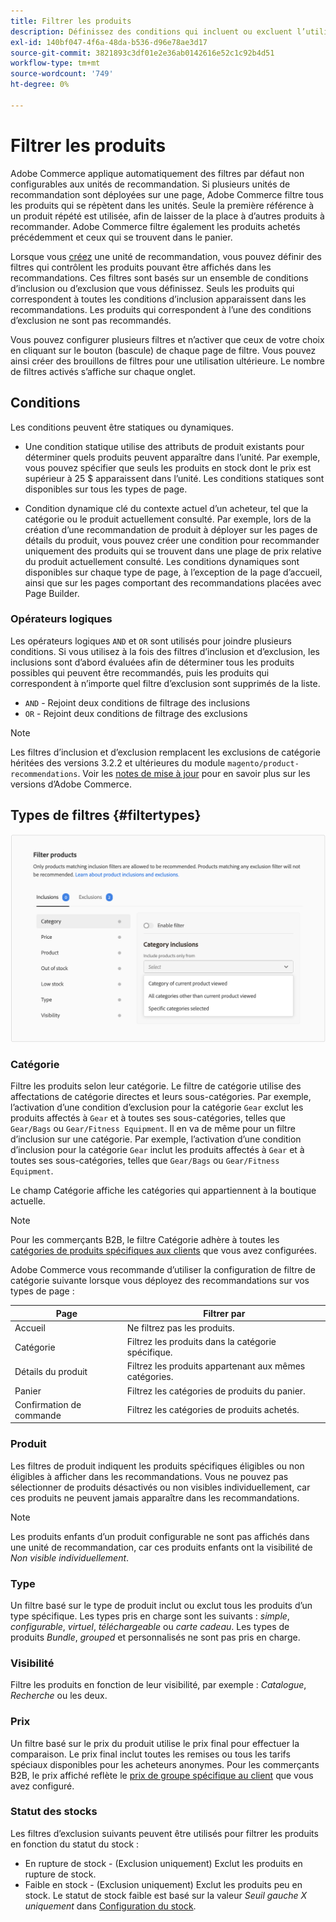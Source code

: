 ```yaml
---
title: Filtrer les produits
description: Définissez des conditions qui incluent ou excluent l’utilisation de produits comme recommandations.
exl-id: 140bf047-4f6a-48da-b536-d96e78ae3d17
source-git-commit: 3821893c3df01e2e36ab0142616e52c1c92b4d51
workflow-type: tm+mt
source-wordcount: '749'
ht-degree: 0%

---
```


# Filtrer les produits

Adobe Commerce applique automatiquement des filtres par défaut non configurables aux unités de recommandation. Si plusieurs unités de recommandation sont déployées sur une page, Adobe Commerce filtre tous les produits qui se répètent dans les unités. Seule la première référence à un produit répété est utilisée, afin de laisser de la place à d’autres produits à recommander. Adobe Commerce filtre également les produits achetés précédemment et ceux qui se trouvent dans le panier.

Lorsque vous [créez](create.md) une unité de recommandation, vous pouvez définir des filtres qui contrôlent les produits pouvant être affichés dans les recommandations. Ces filtres sont basés sur un ensemble de conditions d’inclusion ou d’exclusion que vous définissez. Seuls les produits qui correspondent à toutes les conditions d’inclusion apparaissent dans les recommandations. Les produits qui correspondent à l’une des conditions d’exclusion ne sont pas recommandés.

Vous pouvez configurer plusieurs filtres et n’activer que ceux de votre choix en cliquant sur le bouton (bascule) de chaque page de filtre. Vous pouvez ainsi créer des brouillons de filtres pour une utilisation ultérieure. Le nombre de filtres activés s’affiche sur chaque onglet.

## Conditions

Les conditions peuvent être statiques ou dynamiques.

- Une condition statique utilise des attributs de produit existants pour déterminer quels produits peuvent apparaître dans l’unité. Par exemple, vous pouvez spécifier que seuls les produits en stock dont le prix est supérieur à 25 $ apparaissent dans l’unité. Les conditions statiques sont disponibles sur tous les types de page.

- Condition dynamique clé du contexte actuel d’un acheteur, tel que la catégorie ou le produit actuellement consulté. Par exemple, lors de la création d’une recommandation de produit à déployer sur les pages de détails du produit, vous pouvez créer une condition pour recommander uniquement des produits qui se trouvent dans une plage de prix relative du produit actuellement consulté. Les conditions dynamiques sont disponibles sur chaque type de page, à l’exception de la page d’accueil, ainsi que sur les pages comportant des recommandations placées avec Page Builder.

### Opérateurs logiques

Les opérateurs logiques `AND` et `OR` sont utilisés pour joindre plusieurs conditions. Si vous utilisez à la fois des filtres d’inclusion et d’exclusion, les inclusions sont d’abord évaluées afin de déterminer tous les produits possibles qui peuvent être recommandés, puis les produits qui correspondent à n’importe quel filtre d’exclusion sont supprimés de la liste.

- `AND` - Rejoint deux conditions de filtrage des inclusions
- `OR` - Rejoint deux conditions de filtrage des exclusions

>[!NOTE]
>
> Les filtres d’inclusion et d’exclusion remplacent les exclusions de catégorie héritées des versions 3.2.2 et ultérieures du module `magento/product-recommendations`. Voir les [notes de mise à jour](release-notes.md) pour en savoir plus sur les versions d’Adobe Commerce.

## Types de filtres {#filtertypes}

![ Filtres ](assets/rec-conditions.png)

### Catégorie

Filtre les produits selon leur catégorie. Le filtre de catégorie utilise des affectations de catégorie directes et leurs sous-catégories. Par exemple, l’activation d’une condition d’exclusion pour la catégorie `Gear` exclut les produits affectés à `Gear` et à toutes ses sous-catégories, telles que `Gear/Bags` ou `Gear/Fitness Equipment`. Il en va de même pour un filtre d’inclusion sur une catégorie. Par exemple, l’activation d’une condition d’inclusion pour la catégorie `Gear` inclut les produits affectés à `Gear` et à toutes ses sous-catégories, telles que `Gear/Bags` ou `Gear/Fitness Equipment`.

Le champ Catégorie affiche les catégories qui appartiennent à la boutique actuelle.

>[!NOTE]
>
>Pour les commerçants B2B, le filtre Catégorie adhère à toutes les [catégories de produits spécifiques aux clients](https://experienceleague.adobe.com/docs/commerce-admin/catalog/categories/category-permissions.html) que vous avez configurées.

Adobe Commerce vous recommande d’utiliser la configuration de filtre de catégorie suivante lorsque vous déployez des recommandations sur vos types de page :

| Page | Filtrer par |
|---|---|
| Accueil | Ne filtrez pas les produits. |
| Catégorie | Filtrez les produits dans la catégorie spécifique. |
| Détails du produit | Filtrez les produits appartenant aux mêmes catégories. |
| Panier | Filtrez les catégories de produits du panier. |
| Confirmation de commande | Filtrez les catégories de produits achetés. |

### Produit

Les filtres de produit indiquent les produits spécifiques éligibles ou non éligibles à afficher dans les recommandations. Vous ne pouvez pas sélectionner de produits désactivés ou non visibles individuellement, car ces produits ne peuvent jamais apparaître dans les recommandations.

>[!NOTE]
>
>Les produits enfants d’un produit configurable ne sont pas affichés dans une unité de recommandation, car ces produits enfants ont la visibilité de _Non visible individuellement_.

### Type

Un filtre basé sur le type de produit inclut ou exclut tous les produits d’un type spécifique. Les types pris en charge sont les suivants : _simple_, _configurable_, _virtuel_, _téléchargeable_ ou _carte cadeau_. Les types de produits _Bundle_, _grouped_ et personnalisés ne sont pas pris en charge.

### Visibilité

Filtre les produits en fonction de leur visibilité, par exemple : _Catalogue_, _Recherche_ ou les deux.

### Prix

Un filtre basé sur le prix du produit utilise le prix final pour effectuer la comparaison. Le prix final inclut toutes les remises ou tous les tarifs spéciaux disponibles pour les acheteurs anonymes. Pour les commerçants B2B, le prix affiché reflète le [prix de groupe spécifique au client](https://experienceleague.adobe.com/docs/commerce-admin/catalog/products/pricing/pricing-advanced.html) que vous avez configuré.

### Statut des stocks

Les filtres d’exclusion suivants peuvent être utilisés pour filtrer les produits en fonction du statut du stock :

- En rupture de stock - (Exclusion uniquement) Exclut les produits en rupture de stock.
- Faible en stock - (Exclusion uniquement) Exclut les produits peu en stock. Le statut de stock faible est basé sur la valeur _Seuil gauche X uniquement_ dans [Configuration du stock](https://experienceleague.adobe.com/docs/commerce-admin/config/catalog/inventory.html).
